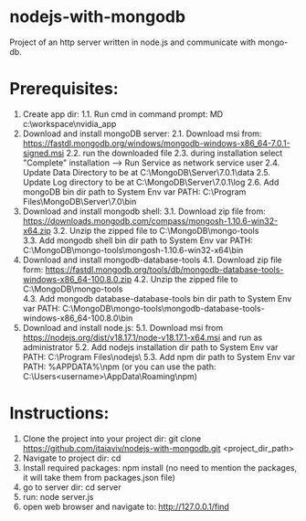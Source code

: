 # nodejs-with-mongodb
Project of an http server written in node.js and communicate with mongo-db.

# Prerequisites:
1. Create app dir:
	1.1. Run cmd in command prompt: MD c:\workspace\nvidia_app
2. Download and install mongoDB server:
	2.1. Download msi from: https://fastdl.mongodb.org/windows/mongodb-windows-x86_64-7.0.1-signed.msi
	2.2. run the downloaded file
	2.3. during installation select "Complete" installation --> Run Service as network service user
	2.4. Update Data Directory to be at C:\MongoDB\Server\7.0.1\data
	2.5. Update Log directory to be at C:\MongoDB\Server\7.0.1\log
	2.6. Add mongoDB bin dir path to System Env var PATH: C:\Program Files\MongoDB\Server\7.0\bin
3. Download and install mongodb shell:
	3.1. Download zip file from: https://downloads.mongodb.com/compass/mongosh-1.10.6-win32-x64.zip
	3.2. Unzip the zipped file to C:\MongoDB\mongo-tools\
	3.3. Add mongodb shell bin dir path to System Env var PATH: C:\MongoDB\mongo-tools\mongosh-1.10.6-win32-x64\bin
4. Download and install mongodb-database-tools
	4.1. Download zip file form: https://fastdl.mongodb.org/tools/db/mongodb-database-tools-windows-x86_64-100.8.0.zip
	4.2. Unzip the zipped file to C:\MongoDB\mongo-tools\
	4.3. Add mongodb database-database-tools bin dir path to System Env var PATH: C:\MongoDB\mongo-tools\mongodb-database-tools-windows-x86_64-100.8.0\bin
5. Download and install node.js:
	5.1. Download msi from https://nodejs.org/dist/v18.17.1/node-v18.17.1-x64.msi and run as administrator
	5.2. Add nodejs installation dir path to System Env var PATH: C:\Program Files\nodejs\ 
	5.3. Add npm dir path to System Env var PATH: %APPDATA%\npm (or you can use the path: C:\Users\<username>\AppData\Roaming\npm)

# Instructions:

1. Clone the project into your project dir: git clone https://github.com/itaiaviv/nodejs-with-mongodb.git <project_dir_path>
2. Navigate to project dir: cd <projectDir>
3. Install required packages: npm install  (no need to mention the packages, it will take them from packages.json file)
4. go to server dir: cd server
5. run: node server.js
6. open web browser and navigate to: http://127.0.0.1/find


